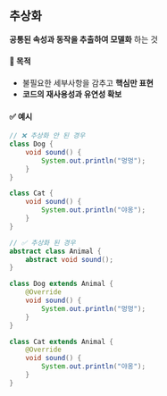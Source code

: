 ## 추상화
**공통된 속성과 동작을 추출하여 모델화** 하는 것

#### 🎯 목적
- 불필요한 세부사항을 감추고 **핵심만 표현**
- **코드의 재사용성과 유연성 확보**

#### ✅ 예시

```java
// ❌ 추상화 안 된 경우
class Dog {
    void sound() {
        System.out.println("멍멍");
    }
}

class Cat {
    void sound() {
        System.out.println("야옹");
    }
}

// ✅ 추상화 된 경우
abstract class Animal {
    abstract void sound();
}

class Dog extends Animal {
    @Override
    void sound() {
        System.out.println("멍멍");
    }
}

class Cat extends Animal {
    @Override
    void sound() {
        System.out.println("야옹");
    }
}
```
